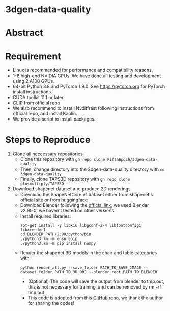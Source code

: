 # 3dgen-data-quality

# Abstract

# Requirement
- Linux is recommended for performance and compatibility reasons.
- 1-8 high-end NVIDIA GPUs. We have done all testing and development using 2 A100 GPUs.
- 64-bit Python 3.8 and PyTorch 1.9.0. See https://pytorch.org for PyTorch install instructions.
- CUDA toolkit 11.1 or later.
- CLIP from [official repo](https://github.com/openai/CLIP)
- We also recommend to install Nvdiffrast following instructions from official repo, and install Kaolin.
- We provide a script to install packages.

# Steps to Reproduce 
1. Clone all neccessary repositories
    - Clone this repository with ```gh repo clone FifthEpoch/3dgen-data-quality```
    - Then, change directory into the 3dgen-data-quality directory with ```cd 3dgen-data-quality```
    - Finally, clone TAPS3D repository with ```gh repo clone plusmultiply/TAPS3D```
2. Download shapenet dataset and produce 2D renderings
    - Download the ShapeNetCore.v1 dataset either from shapenet's [official site](https://shapenet.org/) or from [huggingface](https://huggingface.co/datasets/ShapeNet/ShapeNetCore)
    - Download Blender following the [official link](https://www.blender.org/download/releases/2-90/), we used Blender v2.90.0, we haven't tested on other versions.
    - Install required libraries:
      ```
      apt-get install -y libxi6 libgconf-2-4 libfontconfig1 libxrender1
      cd BLENDER_PATH/2.90/python/bin
      ./python3.7m -m ensurepip
      ./python3.7m -m pip install numpy 
      ```
    - Render the shapenet 3D models in the chair and table categories with
      ```
      python render_all.py --save_folder PATH_TO_SAVE_IMAGE --dataset_folder PATH_TO_3D_OBJ --blender_root PATH_TO_BLENDER
      ```
         - (Optional) The code will save the output from blender to tmp.out, this is not necessary for training, and can be removed by rm -rf tmp.out
         - This code is adopted from this [GitHub repo](https://github.com/panmari/stanford-shapenet-renderer), we thank the author for sharing the codes!
